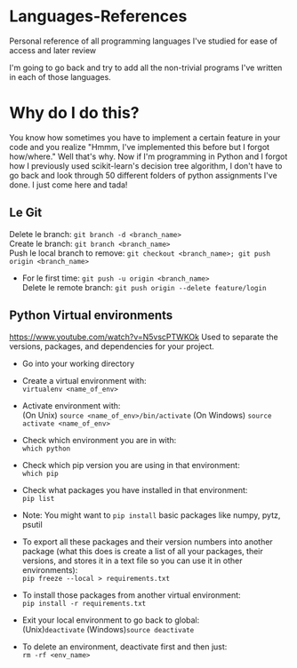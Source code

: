# Languages-References
Personal reference of all programming languages I've studied for ease of access and later review

I'm going to go back and try to add all the non-trivial programs I've written in each of those languages.

# Why do I do this?
You know how sometimes you have to implement a certain feature in your code and you realize "Hmmm, I've implemented this before but I forgot how/where." 
Well that's why. Now if I'm programming in Python and I forgot how I previously used scikit-learn's decision tree algorithm, I don't have
to go back and look through 50 different folders of python assignments I've done. I just come here and tada!

## Le Git
Delete le branch: `git branch -d <branch_name>`  
Create le branch: `git branch <branch_name>`  
Push le local branch to remove: `git checkout <branch_name>; git push origin <branch_name>`  
- For le first time: `git push -u origin <branch_name>`  
Delete le remote branch: `git push origin --delete feature/login`  


## Python Virtual environments
https://www.youtube.com/watch?v=N5vscPTWKOk
Used to separate the versions, packages, and dependencies for your project.
- Go into your working directory  
- Create a virtual environment with:  
`virtualenv <name_of_env>`

- Activate environment with:  
(On Unix) `source <name_of_env>/bin/activate`
(On Windows) `source activate <name_of_env>`

- Check which environment you are in with:  
`which python`
- Check which pip version you are using in that environment:  
`which pip`
- Check what packages you have installed in that environment:  
`pip list`
- Note: You might want to `pip install` basic packages like numpy, pytz, psutil

- To export all these packages and their version numbers into another package (what this does is create a list of all your packages, their versions, and stores it in a text file so you can use it in other environments):  
`pip freeze --local > requirements.txt`

- To install those packages from another virtual environment:  
`pip install -r requirements.txt`

- Exit your local environment to go back to global:  
(Unix)`deactivate`
(Windows)`source deactivate`

- To delete an environment, deactivate first and then just:  
`rm -rf <env_name>`

